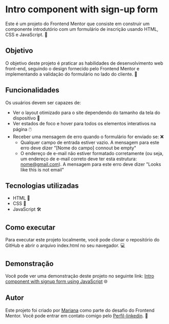 # Intro component with sign-up form

Este é um projeto do Frontend Mentor que consiste em construir um componente introdutório com um formulário de inscrição usando HTML, CSS e JavaScript. 🚀

## Objetivo

O objetivo deste projeto é praticar as habilidades de desenvolvimento web front-end, seguindo o design fornecido pelo Frontend Mentor e implementando a validação do formulário no lado do cliente. 🎯

## Funcionalidades

Os usuários devem ser capazes de:

- Ver o layout otimizado para o site dependendo do tamanho da tela do dispositivo 📱
- Ver estados de foco e hover para todos os elementos interativos na página 🖱️
- Receber uma mensagem de erro quando o formulário for enviado se: ❌
  - Qualquer campo de entrada estiver vazio. A mensagem para este erro deve dizer "[Nome do campo] connout be empty"
  - O endereço de e-mail não estiver formatado corretamente (ou seja, um endereço de e-mail correto deve ter esta estrutura: nome@gmail.com). A mensagem para este erro deve dizer "Looks like this is not email"

## Tecnologias utilizadas

- HTML 📄
- CSS 🎨
- JavaScript 🛠️

## Como executar

Para executar este projeto localmente, você pode clonar o repositório do GitHub e abrir o arquivo index.html no seu navegador. 💻

## Demonstração

Você pode ver uma demonstração deste projeto no seguinte link: [Intro component with signup form using JavaScript](https://intro-component-with-signup-form-master-peach.vercel.app/) 🌐

## Autor

Este projeto foi criado por [Mariana]() como parte do desafio do Frontend Mentor. Você pode entrar em contato comigo pelo [Perfil-linkedin](). 👋

